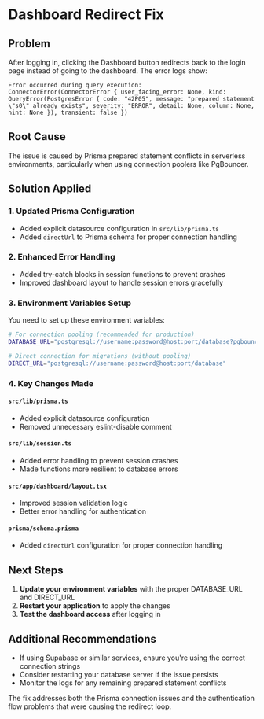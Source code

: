 # Dashboard Redirect Fix

## Problem

After logging in, clicking the Dashboard button redirects back to the login page instead of going to the dashboard. The error logs show:

```
Error occurred during query execution:
ConnectorError(ConnectorError { user_facing_error: None, kind: QueryError(PostgresError { code: "42P05", message: "prepared statement \"s0\" already exists", severity: "ERROR", detail: None, column: None, hint: None }), transient: false })
```

## Root Cause

The issue is caused by Prisma prepared statement conflicts in serverless environments, particularly when using connection poolers like PgBouncer.

## Solution Applied

### 1. Updated Prisma Configuration

- Added explicit datasource configuration in `src/lib/prisma.ts`
- Added `directUrl` to Prisma schema for proper connection handling

### 2. Enhanced Error Handling

- Added try-catch blocks in session functions to prevent crashes
- Improved dashboard layout to handle session errors gracefully

### 3. Environment Variables Setup

You need to set up these environment variables:

```bash
# For connection pooling (recommended for production)
DATABASE_URL="postgresql://username:password@host:port/database?pgbouncer=true&connection_limit=1"

# Direct connection for migrations (without pooling)
DIRECT_URL="postgresql://username:password@host:port/database"
```

### 4. Key Changes Made

#### `src/lib/prisma.ts`

- Added explicit datasource configuration
- Removed unnecessary eslint-disable comment

#### `src/lib/session.ts`

- Added error handling to prevent session crashes
- Made functions more resilient to database errors

#### `src/app/dashboard/layout.tsx`

- Improved session validation logic
- Better error handling for authentication

#### `prisma/schema.prisma`

- Added `directUrl` configuration for proper connection handling

## Next Steps

1. **Update your environment variables** with the proper DATABASE_URL and DIRECT_URL
2. **Restart your application** to apply the changes
3. **Test the dashboard access** after logging in

## Additional Recommendations

- If using Supabase or similar services, ensure you're using the correct connection strings
- Consider restarting your database server if the issue persists
- Monitor the logs for any remaining prepared statement conflicts

The fix addresses both the Prisma connection issues and the authentication flow problems that were causing the redirect loop.
